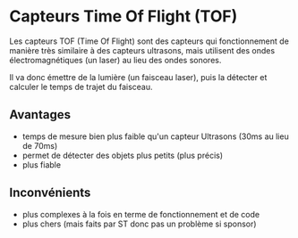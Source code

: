 # Capteurs Time Of Flight (TOF)

Les capteurs TOF (Time Of Flight) sont des capteurs qui fonctionnement de manière très similaire à des capteurs ultrasons, mais utilisent des ondes électromagnétiques (un laser) au lieu des ondes sonores.

Il va donc émettre de la lumière (un faisceau laser), puis la détecter et calculer le temps de trajet du faisceau.

## Avantages

- temps de mesure bien plus faible qu'un capteur Ultrasons (30ms au lieu de 70ms)
- permet de détecter des objets plus petits (plus précis)
- plus fiable

## Inconvénients

- plus complexes à la fois en terme de fonctionnement et de code
- plus chers (mais faits par ST donc pas un problème si sponsor)